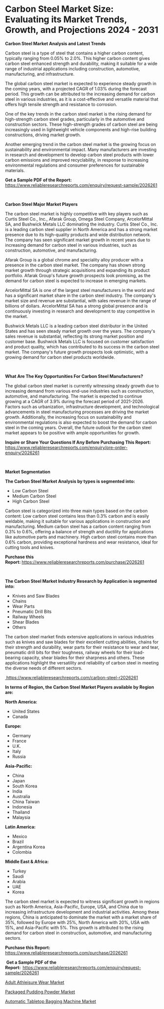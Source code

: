 <p><h1>Carbon Steel Market Size: Evaluating its Market Trends, Growth, and Projections 2024 - 2031</h1></p><p><strong>Carbon Steel Market Analysis and Latest Trends</strong></p>
<p><p>Carbon steel is a type of steel that contains a higher carbon content, typically ranging from 0.05% to 2.0%. This higher carbon content gives carbon steel enhanced strength and durability, making it suitable for a wide range of industrial applications including construction, automotive, manufacturing, and infrastructure.</p><p>The global carbon steel market is expected to experience steady growth in the coming years, with a projected CAGR of 1.03% during the forecast period. This growth can be attributed to the increasing demand for carbon steel in various industries, as it is a cost-effective and versatile material that offers high tensile strength and resistance to corrosion.</p><p>One of the key trends in the carbon steel market is the rising demand for high-strength carbon steel grades, particularly in the automotive and construction sectors. These high-strength grades of carbon steel are being increasingly used in lightweight vehicle components and high-rise building constructions, driving market growth.</p><p>Another emerging trend in the carbon steel market is the growing focus on sustainability and environmental impact. Many manufacturers are investing in research and development to develop carbon steel products with lower carbon emissions and improved recyclability, in response to increasing environmental regulations and consumer preferences for sustainable materials.</p></p>
<p><strong>Get a Sample PDF of the Report:&nbsp;</strong> <a href="https://www.reliableresearchreports.com/enquiry/request-sample/2026261">https://www.reliableresearchreports.com/enquiry/request-sample/2026261</a></p>
<p>&nbsp;</p>
<p><strong>Carbon Steel Major Market Players</strong></p>
<p><p>The carbon steel market is highly competitive with key players such as Curtis Steel Co., Inc., Afarak Group, Omega Steel Company, ArcelorMittal SA, and Bushwick Metals LLC dominating the industry. Curtis Steel Co., Inc. is a leading carbon steel supplier in North America and has a strong market presence due to its high-quality products and wide distribution network. The company has seen significant market growth in recent years due to increasing demand for carbon steel in various industries, such as construction, automotive, and manufacturing.</p><p>Afarak Group is a global chrome and speciality alloy producer with a presence in the carbon steel market. The company has shown strong market growth through strategic acquisitions and expanding its product portfolio. Afarak Group's future growth prospects look promising, as the demand for carbon steel is expected to increase in emerging markets.</p><p>ArcelorMittal SA is one of the largest steel manufacturers in the world and has a significant market share in the carbon steel industry. The company's market size and revenue are substantial, with sales revenue in the range of billions of dollars. ArcelorMittal SA has a strong global presence and is continuously investing in research and development to stay competitive in the market.</p><p>Bushwick Metals LLC is a leading carbon steel distributor in the United States and has seen steady market growth over the years. The company's sales revenue is substantial, reflecting its strong market position and customer base. Bushwick Metals LLC is focused on customer satisfaction and product quality, which has contributed to its success in the carbon steel market. The company's future growth prospects look optimistic, with a growing demand for carbon steel products worldwide.</p></p>
<p>&nbsp;</p>
<p><strong>What Are The Key Opportunities For Carbon Steel Manufacturers?</strong></p>
<p><p>The global carbon steel market is currently witnessing steady growth due to increasing demand from various end-use industries such as construction, automotive, and manufacturing. The market is expected to continue growing at a CAGR of 3.9% during the forecast period of 2021-2026. Factors such as urbanization, infrastructure development, and technological advancements in steel manufacturing processes are driving the market growth. Additionally, the increasing focus on sustainability and environmental regulations is also expected to boost the demand for carbon steel in the coming years. Overall, the future outlook for the carbon steel market appears to be positive with ample opportunities for growth.</p></p>
<p><strong>Inquire or Share Your Questions If Any Before Purchasing This Report:</strong> <a href="https://www.reliableresearchreports.com/enquiry/pre-order-enquiry/2026261">https://www.reliableresearchreports.com/enquiry/pre-order-enquiry/2026261</a></p>
<p>&nbsp;</p>
<p><strong>Market Segmentation</strong></p>
<p><strong>The Carbon Steel Market Analysis by types is segmented into:</strong></p>
<p><ul><li>Low Carbon Steel</li><li>Medium Carbon Steel</li><li>High Carbon Steel</li></ul></p>
<p><p>Carbon steel is categorized into three main types based on the carbon content: Low carbon steel contains less than 0.3% carbon and is easily weldable, making it suitable for various applications in construction and manufacturing. Medium carbon steel has a carbon content ranging from 0.3% to 0.6%, offering a balance of strength and ductility for applications like automotive parts and machinery. High carbon steel contains more than 0.6% carbon, providing exceptional hardness and wear resistance, ideal for cutting tools and knives.</p></p>
<p><strong>Purchase this Report:&nbsp;</strong><a href="https://www.reliableresearchreports.com/purchase/2026261">https://www.reliableresearchreports.com/purchase/2026261</a></p>
<p>&nbsp;</p>
<p><strong>The Carbon Steel Market Industry Research by Application is segmented into:</strong></p>
<p><ul><li>Knives and Saw Blades</li><li>Chains</li><li>Wear Parts</li><li>Pneumatic Drill Bits</li><li>Railway Wheels</li><li>Shear Blades</li><li>Others</li></ul></p>
<p><p>The carbon steel market finds extensive applications in various industries such as knives and saw blades for their excellent cutting abilities, chains for their strength and durability, wear parts for their resistance to wear and tear, pneumatic drill bits for their toughness, railway wheels for their load-bearing capacity, shear blades for their sharpness and others. These applications highlight the versatility and reliability of carbon steel in meeting the diverse needs of different sectors.</p></p>
<p><a href="https://www.reliableresearchreports.com/carbon-steel-r2026261">&nbsp;https://www.reliableresearchreports.com/carbon-steel-r2026261</a></p>
<p><strong>In terms of Region, the Carbon Steel Market Players available by Region are:</strong></p>
<p>
    <p> <strong> North America: </strong>
        <ul>
            <li>United States</li>
            <li>Canada</li>
        </ul>
        </p> 
    <p> <strong> Europe: </strong>
        <ul>
            <li>Germany</li>
            <li>France</li>
            <li>U.K.</li>
            <li>Italy</li>
            <li>Russia</li>
        </ul>
        </p> 
    <p> <strong> Asia-Pacific: </strong>
        <ul>
            <li>China</li>
            <li>Japan</li>
            <li>South Korea</li>
            <li>India</li>
            <li>Australia</li>
            <li>China Taiwan</li>
            <li>Indonesia</li>
            <li>Thailand</li>
            <li>Malaysia</li>
        </ul>
        </p> 
    <p> <strong> Latin America: </strong>
        <ul>
            <li>Mexico</li>
            <li>Brazil</li>
            <li>Argentina Korea</li>
            <li>Colombia</li>
        </ul>
        </p> 
    <p> <strong> Middle East & Africa: </strong>
        <ul>
            <li>Turkey</li>
            <li>Saudi</li>
            <li>Arabia</li>
            <li>UAE</li>
            <li>Korea</li>
        </ul>
    </p>
    </p>
<p><p>The carbon steel market is expected to witness significant growth in regions such as North America, Asia-Pacific, Europe, USA, and China due to increasing infrastructure development and industrial activities. Among these regions, China is anticipated to dominate the market with a market share of 35%, followed by Europe with 25%, North America with 20%, USA with 15%, and Asia-Pacific with 5%. This growth is attributed to the rising demand for carbon steel in construction, automotive, and manufacturing sectors.</p></p>
<p><strong>Purchase this Report: </strong><a href="https://www.reliableresearchreports.com/purchase/2026261">https://www.reliableresearchreports.com/purchase/2026261</a></p>
<p>&nbsp;<strong>Get a Sample PDF of the Report:&nbsp;&nbsp;</strong><a href="https://www.reliableresearchreports.com/enquiry/request-sample/2026261">https://www.reliableresearchreports.com/enquiry/request-sample/2026261</a></p>
<p><strong></strong></p>
<p><p><a href="https://github.com/mdkiwi4kiwi/Market-Research-Report-List-1/blob/main/adult-athleisure-wear-market.md">Adult Athleisure Wear Market</a></p><p><a href="https://github.com/ORAZITOM/Market-Research-Report-List-1/blob/main/packaged-pudding-powder-market.md">Packaged Pudding Powder Market</a></p><p><a href="https://github.com/JosephWillisbXXgf/Market-Research-Report-List-1/blob/main/automatic-tabletop-bagging-machine-market.md">Automatic Tabletop Bagging Machine Market</a></p></p>
